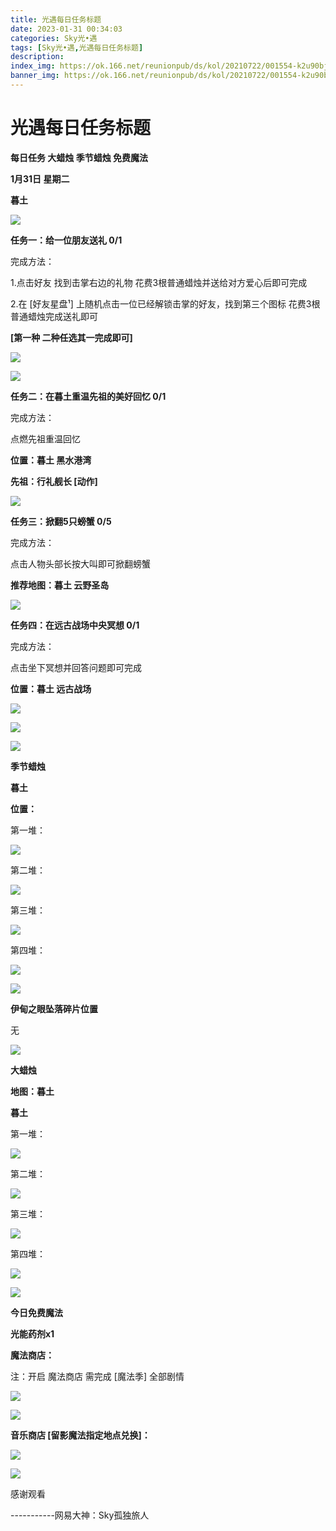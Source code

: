 ```yaml
---
title: 光遇每日任务标题
date: 2023-01-31 00:34:03
categories: Sky光•遇
tags: [Sky光•遇,光遇每日任务标题]
description: 
index_img: https://ok.166.net/reunionpub/ds/kol/20210722/001554-k2u90bj7ay.png?imageView&thumbnail=600x0&type=jpg
banner_img: https://ok.166.net/reunionpub/ds/kol/20210722/001554-k2u90bj7ay.png?imageView&thumbnail=600x0&type=jpg
---
```

# 光遇每日任务标题
**每日任务 大蜡烛 季节蜡烛 免费魔法**

 **1月31日 星期二**

 **暮土**

![](https://img.166.net/reunionpub/ds/kol/20230131/001339-zejkwntv32.jpeg)

 **任务一：给一位朋友送礼 0/1**

完成方法：

1.点击好友 找到击掌右边的礼物 花费3根普通蜡烛并送给对方爱心后即可完成

2.在 [好友星盘¹] 上随机点击一位已经解锁击掌的好友，找到第三个图标 花费3根普通蜡烛完成送礼即可

 **[第一种 二种任选其一完成即可]**

![](https://img.166.net/reunionpub/ds/kol/20230131/000215-fo5zib7ah9.png)

![](https://img.166.net/reunionpub/ds/kol/20230131/000139-6shsqzj84m.png)

 **任务二：在暮土重温先祖的美好回忆 0/1**

完成方法：

点燃先祖重温回忆

 **位置：暮土 黑水港湾**

 **先祖：行礼舰长 [动作]**

![](https://img.166.net/reunionpub/ds/kol/20230131/000328-ywi60slfjq.jpg)

 **任务三：掀翻5只螃蟹 0/5**

完成方法：

点击人物头部长按大叫即可掀翻螃蟹

 **推荐地图：暮土 云野圣岛**

![](https://img.166.net/reunionpub/ds/kol/20230131/000351-ijezd5ths0.jpeg)

 **任务四：在远古战场中央冥想 0/1**

完成方法：

点击坐下冥想并回答问题即可完成

 **位置：暮土 远古战场**

![](https://img.166.net/reunionpub/ds/kol/20230131/000415-dq247v30sj.jpeg)

![](https://img.166.net/reunionpub/ds/kol/20230131/000424-r08swu65o9.jpeg)

![](https://img.166.net/reunionpub/ds/kol/20221018/100256-wzutnocka0.png)

 **季节蜡烛**

 **暮土**

 **位置：**

第一堆：

![](https://img.166.net/reunionpub/ds/kol/20230130/234916-m3sr9vn70p.jpeg)

第二堆：

![](https://img.166.net/reunionpub/ds/kol/20230130/234928-2iyc7kt6m3.jpeg)

第三堆：

![](https://img.166.net/reunionpub/ds/kol/20230130/234937-m10w6y78jn.jpeg)

第四堆：

![](https://img.166.net/reunionpub/ds/kol/20230130/234947-6jigomr3qv.jpeg)

![](https://img.166.net/reunionpub/ds/kol/20221130/005912-5mvshq9nf3.png)

 **伊甸之眼坠落碎片位置**

无

![](https://img.166.net/reunionpub/ds/kol/20221018/100256-wzutnocka0.png)

 **大蜡烛**

 **地图：暮土**

 **暮土**

第一堆：

![](https://img.166.net/reunionpub/ds/kol/20230131/000513-zm0upt8kgd.png)

第二堆：

![](https://img.166.net/reunionpub/ds/kol/20230131/000531-2svujrnb8o.png)

第三堆：

![](https://img.166.net/reunionpub/ds/kol/20230131/000543-4njvp69otl.png)

第四堆：

![](https://img.166.net/reunionpub/ds/kol/20230131/000555-3rip7motjs.png)

![](https://img.166.net/reunionpub/ds/kol/20221018/100256-wzutnocka0.png)

 **今日免费魔法**

 **光能药剂x1**

 **魔法商店：**

注：开启 魔法商店 需完成 [魔法季] 全部剧情

![](https://img.166.net/reunionpub/ds/kol/20221018/100559-oibznvdtus.png)

![](https://img.166.net/reunionpub/ds/kol/20230130/235229-pr3glb9cf8.png)

 **音乐商店 [留影魔法指定地点兑换]：**

![](https://img.166.net/reunionpub/ds/kol/20230129/235739-ybql8nwjsc.png)

 **![](https://img.166.net/reunionpub/ds/kol/20221018/100256-wzutnocka0.png)**

感谢观看

\-----------网易大神：Sky孤独旅人

